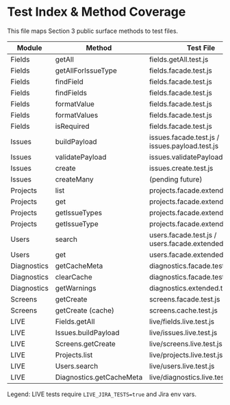 # Test Index & Method Coverage

This file maps Section 3 public surface methods to test files.

| Module | Method | Test File |
|--------|--------|----------|
| Fields | getAll | fields.getAll.test.js |
| Fields | getAllForIssueType | fields.facade.test.js |
| Fields | findField | fields.facade.test.js |
| Fields | findFields | fields.facade.test.js |
| Fields | formatValue | fields.facade.test.js |
| Fields | formatValues | fields.facade.test.js |
| Fields | isRequired | fields.facade.test.js |
| Issues | buildPayload | issues.facade.test.js / issues.payload.test.js |
| Issues | validatePayload | issues.validatePayload.test.js |
| Issues | create | issues.create.test.js |
| Issues | createMany | (pending future) |
| Projects | list | projects.facade.extended.test.js |
| Projects | get | projects.facade.extended.test.js |
| Projects | getIssueTypes | projects.facade.extended.test.js |
| Projects | getIssueType | projects.facade.extended.test.js |
| Users | search | users.facade.test.js / users.facade.extended.test.js |
| Users | get | users.facade.extended.test.js |
| Diagnostics | getCacheMeta | diagnostics.facade.test.js |
| Diagnostics | clearCache | diagnostics.facade.test.js |
| Diagnostics | getWarnings | diagnostics.extended.test.js |
| Screens | getCreate | screens.facade.test.js |
| Screens | getCreate (cache) | screens.cache.test.js |
| LIVE | Fields.getAll | live/fields.live.test.js |
| LIVE | Issues.buildPayload | live/issues.live.test.js |
| LIVE | Screens.getCreate | live/screens.live.test.js |
| LIVE | Projects.list | live/projects.live.test.js |
| LIVE | Users.search | live/users.live.test.js |
| LIVE | Diagnostics.getCacheMeta | live/diagnostics.live.test.js |

Legend: LIVE tests require `LIVE_JIRA_TESTS=true` and Jira env vars.
